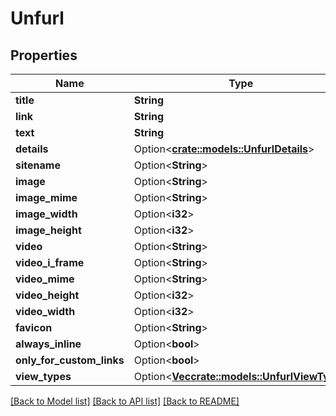 # Unfurl

## Properties

Name | Type | Description | Notes
------------ | ------------- | ------------- | -------------
**title** | **String** |  | 
**link** | **String** |  | 
**text** | **String** |  | 
**details** | Option<[**crate::models::UnfurlDetails**](UnfurlDetails.md)> |  | [optional]
**sitename** | Option<**String**> |  | [optional]
**image** | Option<**String**> |  | [optional]
**image_mime** | Option<**String**> |  | [optional]
**image_width** | Option<**i32**> |  | [optional]
**image_height** | Option<**i32**> |  | [optional]
**video** | Option<**String**> |  | [optional]
**video_i_frame** | Option<**String**> |  | [optional]
**video_mime** | Option<**String**> |  | [optional]
**video_height** | Option<**i32**> |  | [optional]
**video_width** | Option<**i32**> |  | [optional]
**favicon** | Option<**String**> |  | [optional]
**always_inline** | Option<**bool**> |  | [optional]
**only_for_custom_links** | Option<**bool**> |  | [optional]
**view_types** | Option<[**Vec<crate::models::UnfurlViewType>**](UnfurlViewType.md)> |  | [optional]

[[Back to Model list]](../README.md#documentation-for-models) [[Back to API list]](../README.md#documentation-for-api-endpoints) [[Back to README]](../README.md)


